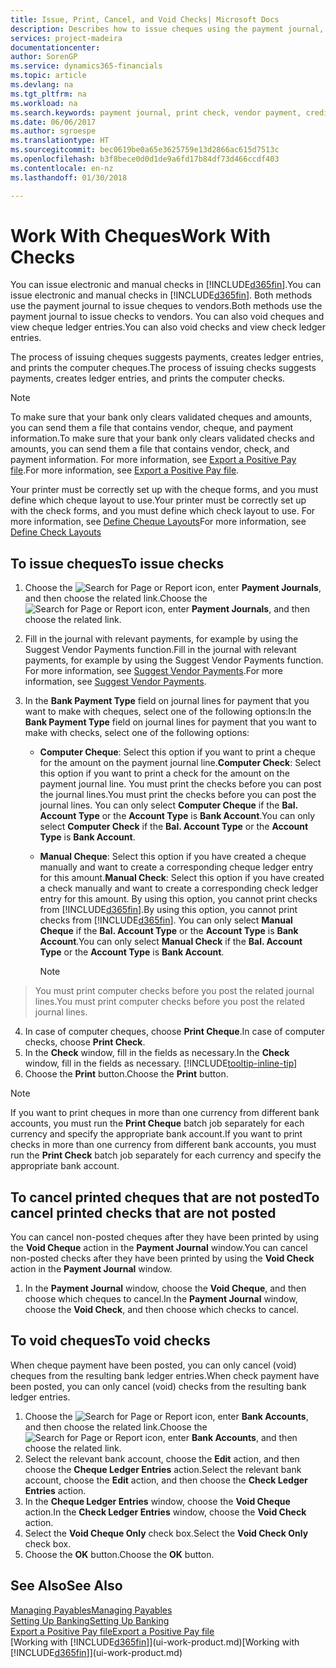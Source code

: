```yaml
---
title: Issue, Print, Cancel, and Void Checks| Microsoft Docs
description: Describes how to issue cheques using the payment journal, print cheques, and void or view cheque ledger entries in Finance and Operations, Business edition.
services: project-madeira
documentationcenter: 
author: SorenGP
ms.service: dynamics365-financials
ms.topic: article
ms.devlang: na
ms.tgt_pltfrm: na
ms.workload: na
ms.search.keywords: payment journal, print check, vendor payment, creditor, debt, balance due, AP
ms.date: 06/06/2017
ms.author: sgroespe
ms.translationtype: HT
ms.sourcegitcommit: bec0619be0a65e3625759e13d2866ac615d7513c
ms.openlocfilehash: b3f8bece0d0d1de9a6fd17b84df73d466ccdf403
ms.contentlocale: en-nz
ms.lasthandoff: 01/30/2018

---
```

# <a name="work-with-checks"></a><span data-ttu-id="8941a-103">Work With Cheques</span><span class="sxs-lookup"><span data-stu-id="8941a-103">Work With Checks</span></span>
<span data-ttu-id="8941a-104">You can issue electronic and manual checks in [!INCLUDE[d365fin](includes/d365fin_md.md)].</span><span class="sxs-lookup"><span data-stu-id="8941a-104">You can issue electronic and manual checks in [!INCLUDE[d365fin](includes/d365fin_md.md)].</span></span> <span data-ttu-id="8941a-105">Both methods use the payment journal to issue cheques to vendors.</span><span class="sxs-lookup"><span data-stu-id="8941a-105">Both methods use the payment journal to issue checks to vendors.</span></span> <span data-ttu-id="8941a-106">You can also void cheques and view cheque ledger entries.</span><span class="sxs-lookup"><span data-stu-id="8941a-106">You can also void checks and view check ledger entries.</span></span>

<span data-ttu-id="8941a-107">The process of issuing cheques suggests payments, creates ledger entries, and prints the computer cheques.</span><span class="sxs-lookup"><span data-stu-id="8941a-107">The process of issuing checks suggests payments, creates ledger entries, and prints the computer checks.</span></span>

> [!NOTE]  
>   <span data-ttu-id="8941a-108">To make sure that your bank only clears validated cheques and amounts, you can send them a file that contains vendor, cheque, and payment information.</span><span class="sxs-lookup"><span data-stu-id="8941a-108">To make sure that your bank only clears validated checks and amounts, you can send them a file that contains vendor, check, and payment information.</span></span> <span data-ttu-id="8941a-109">For more information, see [Export a Positive Pay file](finance-how-positive-pay.md).</span><span class="sxs-lookup"><span data-stu-id="8941a-109">For more information, see [Export a Positive Pay file](finance-how-positive-pay.md).</span></span>

<span data-ttu-id="8941a-110">Your printer must be correctly set up with the cheque forms, and you must define which cheque layout to use.</span><span class="sxs-lookup"><span data-stu-id="8941a-110">Your printer must be correctly set up with the check forms, and you must define which check layout to use.</span></span> <span data-ttu-id="8941a-111">For more information, see [Define Cheque Layouts](finance-how-define-check-layouts.md)</span><span class="sxs-lookup"><span data-stu-id="8941a-111">For more information, see [Define Check Layouts](finance-how-define-check-layouts.md)</span></span>

## <a name="to-issue-checks"></a><span data-ttu-id="8941a-112">To issue cheques</span><span class="sxs-lookup"><span data-stu-id="8941a-112">To issue checks</span></span>
1. <span data-ttu-id="8941a-113">Choose the ![Search for Page or Report](media/ui-search/search_small.png "Search for Page or Report icon") icon, enter **Payment Journals**, and then choose the related link.</span><span class="sxs-lookup"><span data-stu-id="8941a-113">Choose the ![Search for Page or Report](media/ui-search/search_small.png "Search for Page or Report icon") icon, enter **Payment Journals**, and then choose the related link.</span></span>
2. <span data-ttu-id="8941a-114">Fill in the journal with relevant payments, for example by using the Suggest Vendor Payments function.</span><span class="sxs-lookup"><span data-stu-id="8941a-114">Fill in the journal with relevant payments, for example by using the Suggest Vendor Payments function.</span></span> <span data-ttu-id="8941a-115">For more information, see [Suggest Vendor Payments](payables-how-suggest-vendor-payments.md).</span><span class="sxs-lookup"><span data-stu-id="8941a-115">For more information, see [Suggest Vendor Payments](payables-how-suggest-vendor-payments.md).</span></span>
3. <span data-ttu-id="8941a-116">In the **Bank Payment Type** field on journal lines for payment that you want to make with cheques, select one of the following options:</span><span class="sxs-lookup"><span data-stu-id="8941a-116">In the **Bank Payment Type** field on journal lines for payment that you want to make with checks, select one of the following options:</span></span>

   * <span data-ttu-id="8941a-117">**Computer Cheque**: Select this option if you want to print a cheque for the amount on the payment journal line.</span><span class="sxs-lookup"><span data-stu-id="8941a-117">**Computer Check**: Select this option if you want to print a check for the amount on the payment journal line.</span></span> <span data-ttu-id="8941a-118">You must print the checks before you can post the journal lines.</span><span class="sxs-lookup"><span data-stu-id="8941a-118">You must print the checks before you can post the journal lines.</span></span> <span data-ttu-id="8941a-119">You can only select **Computer Cheque** if the **Bal. Account Type** or the **Account Type** is **Bank Account**.</span><span class="sxs-lookup"><span data-stu-id="8941a-119">You can only select **Computer Check** if the **Bal. Account Type** or the **Account Type** is **Bank Account**.</span></span>
   * <span data-ttu-id="8941a-120">**Manual Cheque**: Select this option if you have created a cheque manually and want to create a corresponding cheque ledger entry for this amount.</span><span class="sxs-lookup"><span data-stu-id="8941a-120">**Manual Check**: Select this option if you have created a check manually and want to create a corresponding check ledger entry for this amount.</span></span> <span data-ttu-id="8941a-121">By using this option, you cannot print checks from [!INCLUDE[d365fin](includes/d365fin_md.md)].</span><span class="sxs-lookup"><span data-stu-id="8941a-121">By using this option, you cannot print checks from [!INCLUDE[d365fin](includes/d365fin_md.md)].</span></span> <span data-ttu-id="8941a-122">You can only select **Manual Cheque** if the **Bal. Account Type** or the **Account Type** is **Bank Account**.</span><span class="sxs-lookup"><span data-stu-id="8941a-122">You can only select **Manual Check** if the **Bal. Account Type** or the **Account Type** is **Bank Account**.</span></span>

     > [!NOTE]  
>   <span data-ttu-id="8941a-123">You must print computer checks before you post the related journal lines.</span><span class="sxs-lookup"><span data-stu-id="8941a-123">You must print computer checks before you post the related journal lines.</span></span>
4. <span data-ttu-id="8941a-124">In case of computer cheques, choose **Print Cheque**.</span><span class="sxs-lookup"><span data-stu-id="8941a-124">In case of computer checks, choose **Print Check**.</span></span>
5. <span data-ttu-id="8941a-125">In the **Check** window, fill in the fields as necessary.</span><span class="sxs-lookup"><span data-stu-id="8941a-125">In the **Check** window, fill in the fields as necessary.</span></span> [!INCLUDE[tooltip-inline-tip](includes/tooltip-inline-tip_md.md)]
6. <span data-ttu-id="8941a-126">Choose the **Print** button.</span><span class="sxs-lookup"><span data-stu-id="8941a-126">Choose the **Print** button.</span></span>

> [!NOTE]  
>   <span data-ttu-id="8941a-127">If you want to print cheques in more than one currency from different bank accounts, you must run the **Print Cheque** batch job separately for each currency and specify the appropriate bank account.</span><span class="sxs-lookup"><span data-stu-id="8941a-127">If you want to print checks in more than one currency from different bank accounts, you must run the **Print Check** batch job separately for each currency and specify the appropriate bank account.</span></span>

## <a name="to-cancel-printed-checks-that-are-not-posted"></a><span data-ttu-id="8941a-128">To cancel printed cheques that are not posted</span><span class="sxs-lookup"><span data-stu-id="8941a-128">To cancel printed checks that are not posted</span></span>
<span data-ttu-id="8941a-129">You can cancel non-posted cheques after they have been printed by using the **Void Cheque** action in the **Payment Journal** window.</span><span class="sxs-lookup"><span data-stu-id="8941a-129">You can cancel non-posted checks after they have been printed by using the **Void Check** action in the **Payment Journal** window.</span></span>

1. <span data-ttu-id="8941a-130">In the **Payment Journal** window, choose the **Void Cheque**, and then choose which cheques to cancel.</span><span class="sxs-lookup"><span data-stu-id="8941a-130">In the **Payment Journal** window, choose the **Void Check**, and then choose which checks to cancel.</span></span>

## <a name="to-void-checks"></a><span data-ttu-id="8941a-131">To void cheques</span><span class="sxs-lookup"><span data-stu-id="8941a-131">To void checks</span></span>
<span data-ttu-id="8941a-132">When cheque payment have been posted, you can only cancel (void) cheques from the resulting bank ledger entries.</span><span class="sxs-lookup"><span data-stu-id="8941a-132">When check payment have been posted, you can only cancel (void) checks from the resulting bank ledger entries.</span></span>

1. <span data-ttu-id="8941a-133">Choose the ![Search for Page or Report](media/ui-search/search_small.png "Search for Page or Report icon") icon, enter **Bank Accounts**, and then choose the related link.</span><span class="sxs-lookup"><span data-stu-id="8941a-133">Choose the ![Search for Page or Report](media/ui-search/search_small.png "Search for Page or Report icon") icon, enter **Bank Accounts**, and then choose the related link.</span></span>
2. <span data-ttu-id="8941a-134">Select the relevant bank account, choose the **Edit** action, and then choose the **Cheque Ledger Entries** action.</span><span class="sxs-lookup"><span data-stu-id="8941a-134">Select the relevant bank account, choose the **Edit** action, and then choose the **Check Ledger Entries** action.</span></span>
3. <span data-ttu-id="8941a-135">In the **Cheque Ledger Entries** window, choose the **Void Cheque** action.</span><span class="sxs-lookup"><span data-stu-id="8941a-135">In the **Check Ledger Entries** window, choose the **Void Check** action.</span></span>
4. <span data-ttu-id="8941a-136">Select the **Void Cheque Only** check box.</span><span class="sxs-lookup"><span data-stu-id="8941a-136">Select the **Void Check Only** check box.</span></span>
5. <span data-ttu-id="8941a-137">Choose the **OK** button.</span><span class="sxs-lookup"><span data-stu-id="8941a-137">Choose the **OK** button.</span></span>

## <a name="see-also"></a><span data-ttu-id="8941a-138">See Also</span><span class="sxs-lookup"><span data-stu-id="8941a-138">See Also</span></span>
[<span data-ttu-id="8941a-139">Managing Payables</span><span class="sxs-lookup"><span data-stu-id="8941a-139">Managing Payables</span></span>](payables-manage-payables.md)  
[<span data-ttu-id="8941a-140">Setting Up Banking</span><span class="sxs-lookup"><span data-stu-id="8941a-140">Setting Up Banking</span></span>](bank-setup-banking.md)  
[<span data-ttu-id="8941a-141">Export a Positive Pay file</span><span class="sxs-lookup"><span data-stu-id="8941a-141">Export a Positive Pay file</span></span>](finance-how-positive-pay.md)  
<span data-ttu-id="8941a-142">[Working with [!INCLUDE[d365fin](includes/d365fin_md.md)]](ui-work-product.md)</span><span class="sxs-lookup"><span data-stu-id="8941a-142">[Working with [!INCLUDE[d365fin](includes/d365fin_md.md)]](ui-work-product.md)</span></span>  

